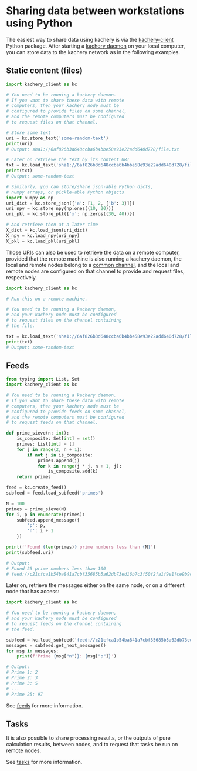 # Sharing data between workstations using Python

The easiest way to share data using kachery is via the [kachery-client](https://github.com/kacheryhub/kachery-client) Python package. After starting a [kachery daemon](https://github.com/kacheryhub/kachery-daemon) on your local computer, you can store data to the kachery network as in the following examples.

## Static content (files)

```python
import kachery_client as kc

# You need to be running a kachery daemon.
# If you want to share these data with remote
# computers, then your kachery node must be
# configured to provide files on some channel,
# and the remote computers must be configured
# to request files on that channel.

# Store some text
uri = kc.store_text('some-random-text')
print(uri)
# Output: sha1://6af826b3d648ccba6b4bbe58e93e22add640d728/file.txt

# Later on retrieve the text by its content URI
txt = kc.load_text('sha1://6af826b3d648ccba6b4bbe58e93e22add640d728/file.txt')
print(txt)
# Output: some-random-text

# Similarly, you can store/share json-able Python dicts,
# numpy arrays, or pickle-able Python objects
import numpy as np
uri_dict = kc.store_json({'a': [1, 2, {'b': 3}]})
uri_npy = kc.store_npy(np.ones((10, 20)))
uri_pkl = kc.store_pkl({'x': np.zeros((30, 40))})

# And retrieve then at a later time
X_dict = kc.load_json(uri_dict)
X_npy = kc.load_npy(uri_npy)
X_pkl = kc.load_pkl(uri_pkl)
```

Those URIs can also be used to retrieve the data on a remote computer, provided that the remote machine is also running a kachery daemon, the local and remote nodes belong to a [common channel](./channel.md), and the local and remote nodes are configured on that channel to provide and request files, respectively.

```python
import kachery_client as kc

# Run this on a remote machine.

# You need to be running a kachery daemon,
# and your kachery node must be configured
# to request files on the channel containing
# the file.

txt = kc.load_text('sha1://6af826b3d648ccba6b4bbe58e93e22add640d728/file.txt')
print(txt)
# Output: some-random-text
```

## Feeds

```python
from typing import List, Set
import kachery_client as kc

# You need to be running a kachery daemon.
# If you want to share these data with remote
# computers, then your kachery node must be
# configured to provide feeds on some channel,
# and the remote computers must be configured
# to request feeds on that channel.

def prime_sieve(n: int):
    is_composite: Set[int] = set()
    primes: List[int] = []
    for j in range(2, n + 1):
        if not j in is_composite:
            primes.append(j)
            for k in range(j * j, n + 1, j):
                is_composite.add(k)
    return primes

feed = kc.create_feed()
subfeed = feed.load_subfeed('primes')

N = 100
primes = prime_sieve(N)
for i, p in enumerate(primes):
    subfeed.append_message({
        'p': p,
        'n': i + 1
    })

print(f'Found {len(primes)} prime numbers less than {N}')
print(subfeed.uri)

# Output:
# Found 25 prime numbers less than 100
# feed://c21cfca1b54ba841a7cbf35685b5a62db73ed16b7c3f50f2fa1f9e1fce9b9cef/primes
```

Later on, retrieve the messages either on the same node, or on a different node that has access:

```python
import kachery_client as kc

# You need to be running a kachery daemon,
# and your kachery node must be configured
# to request feeds on the channel containing
# the feed.

subfeed = kc.load_subfeed('feed://c21cfca1b54ba841a7cbf35685b5a62db73ed16b7c3f50f2fa1f9e1fce9b9cef/primes')
messages = subfeed.get_next_messages()
for msg in messages:
    print(f'Prime {msg["n"]}: {msg["p"]}')

# Output:
# Prime 1: 2
# Prime 2: 3
# Prime 3: 5
# ...
# Prime 25: 97
```

See [feeds](./feeds.md) for more information.

## Tasks

It is also possible to share processing results, or the outputs of pure calculation results, between nodes, and to request that tasks be run on remote nodes.

See [tasks](./tasks.md) for more information.
